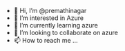 - 👋 Hi, I’m @premathinagar
- 👀 I’m interested in Azure
- 🌱 I’m currently learning azure
- 💞️ I’m looking to collaborate on azure
- 📫 How to reach me ...

<!---
premathinagar/premathinagar is a ✨ special ✨ repository because its `README.md` (this file) appears on your GitHub profile.
You can click the Preview link to take a look at your changes.
--->
